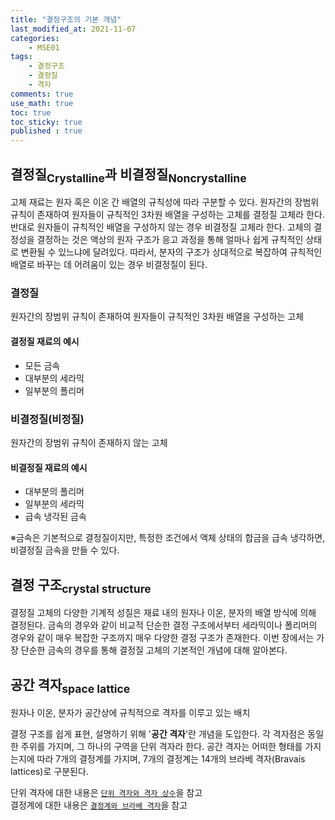 ```yaml
---
title: "결정구조의 기본 개념"
last_modified_at: 2021-11-07
categories:
    - MSE01
tags:
    - 결정구조
    - 결정질
    - 격자
comments: true
use_math: true
toc: true
toc_sticky: true
published : true
---
```


## 결정질<sub>Crystalline</sub>과 비결정질<sub>Noncrystalline</sub>

고체 재료는 원자 혹은 이온 간 배열의 규칙성에 따라 구분할 수 있다. 원자간의 장범위 규칙이 존재하여 원자들이 규칙적인 3차원 배열을 구성하는 고체를 결정질 고체라 한다. 반대로 원자들이 규칙적인 배열을 구성하지 않는 경우 비결정질 고체라 한다. 고체의 결정성을 결정하는 것은 액상의 원자 구조가 응고 과정을 통해 얼마나 쉽게 규칙적인 상태로 변환될 수 있느냐에 달려있다. 따라서, 분자의 구조가 상대적으로 복잡하여 규칙적인 배열로 바꾸는 데 어려움이 있는 경우 비결정질이 된다.

### 결정질

<div class="notice--info">
원자간의 장범위 규칙이 존재하여 원자들이 규칙적인 3차원 배열을 구성하는 고체
</div>

<h4>결정질 재료의 예시</h4>

- 모든 금속
- 대부분의 세라믹
- 일부분의 폴리머

### 비결정질(비정질)

<div class="notice--info">
원자간의 장범위 규칙이 존재하지 않는 고체
</div>

<h4>비결정질 재료의 예시</h4>

- 대부분의 폴리머
- 일부분의 세라믹
- 급속 냉각된 금속

※금속은 기본적으로 결정질이지만, 특정한 조건에서 액체 상태의 합금을 급속 냉각하면, 비결정질 금속을 만들 수 있다.

## 결정 구조<sub>crystal structure</sub>

결정질 고체의 다양한 기계적 성질은 재료 내의 원자나 이온, 분자의 배열 방식에 의해 결정된다. 금속의 경우와 같이 비교적 단순한 결정 구조에서부터 세라믹이나 폴리머의 경우와 같이 매우 복잡한 구조까지 매우 다양한 결정 구조가 존재한다. 이번 장에서는 가장 단순한 금속의 경우를 통해 결정질 고체의 기본적인 개념에 대해 알아본다.

## 공간 격자<sub>space lattice</sub>

<div class="notice--info">
원자나 이온, 분자가 공간상에 규칙적으로 격자를 이루고 있는 배치
</div>

결정 구조를 쉽게 표현, 설명하기 위해 '**공간 격자**'란 개념을 도입한다. 각 격자점은 동일한 주위를 가지며, 그 하나의 구역을 단위 격자라 한다. 공간 격자는 어떠한 형태를 가지는지에 따라 7개의 결정계를 가지며, 7개의 결정계는 14개의 브라베 격자(Bravais lattices)로 구분된다.

단위 격자에 대한 내용은 [``단위 격자와 격자 상수``](https://chemilk02.github.io/mse03/MSE-03-02)을 참고\
결정계에 대한 내용은 [``결정계와 브라베 격자``](https://chemilk02.github.io/mse03/MSE-03-06)을 참고

